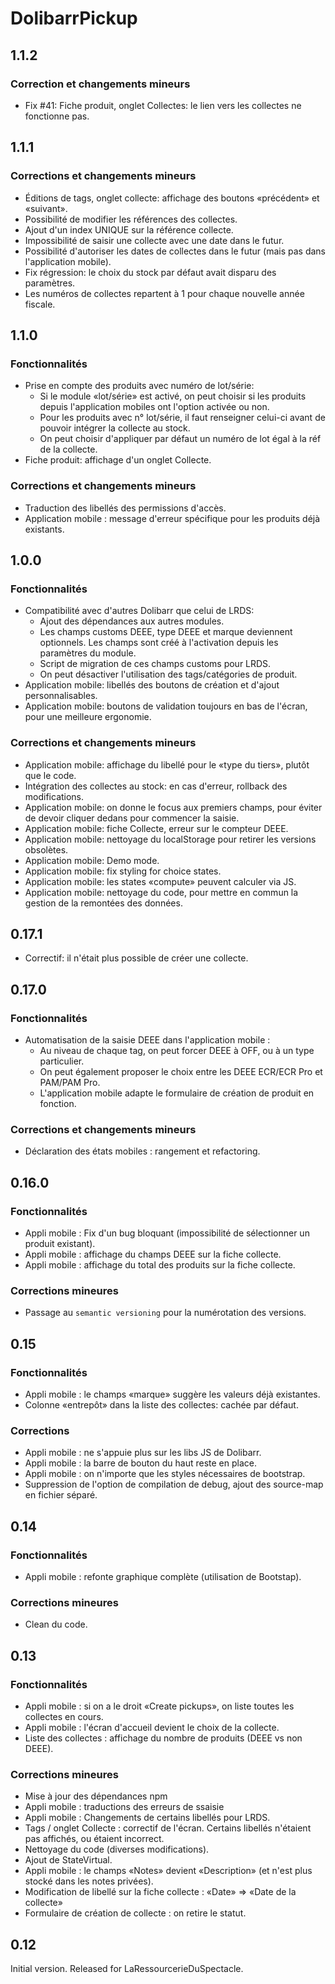 # DolibarrPickup

## 1.1.2

### Correction et changements mineurs

* Fix #41: Fiche produit, onglet Collectes: le lien vers les collectes ne fonctionne pas.

## 1.1.1

### Corrections et changements mineurs

* Éditions de tags, onglet collecte: affichage des boutons «précédent» et «suivant».
* Possibilité de modifier les références des collectes.
* Ajout d'un index UNIQUE sur la référence collecte.
* Impossibilité de saisir une collecte avec une date dans le futur.
* Possibilité d'autoriser les dates de collectes dans le futur (mais pas dans l'application mobile).
* Fix régression: le choix du stock par défaut avait disparu des paramètres.
* Les numéros de collectes repartent à 1 pour chaque nouvelle année fiscale.

## 1.1.0

### Fonctionnalités

* Prise en compte des produits avec numéro de lot/série:
  * Si le module «lot/série» est activé, on peut choisir si les produits depuis l'application mobiles ont l'option activée ou non.
  * Pour les produits avec n° lot/série, il faut renseigner celui-ci avant de pouvoir intégrer la collecte au stock.
  * On peut choisir d'appliquer par défaut un numéro de lot égal à la réf de la collecte.
* Fiche produit: affichage d'un onglet Collecte.

### Corrections et changements mineurs

* Traduction des libellés des permissions d'accès.
* Application mobile : message d'erreur spécifique pour les produits déjà existants.

## 1.0.0

### Fonctionnalités

* Compatibilité avec d'autres Dolibarr que celui de LRDS:
  * Ajout des dépendances aux autres modules.
  * Les champs customs DEEE, type DEEE et marque deviennent optionnels. Les champs sont créé à l'activation depuis les paramètres du module.
  * Script de migration de ces champs customs pour LRDS.
  * On peut désactiver l'utilisation des tags/catégories de produit.
* Application mobile: libellés des boutons de création et d'ajout personnalisables.
* Application mobile: boutons de validation toujours en bas de l'écran, pour une meilleure ergonomie.

### Corrections et changements mineurs

* Application mobile: affichage du libellé pour le «type du tiers», plutôt que le code.
* Intégration des collectes au stock: en cas d'erreur, rollback des modifications.
* Application mobile: on donne le focus aux premiers champs, pour éviter de devoir cliquer dedans pour commencer la saisie.
* Application mobile: fiche Collecte, erreur sur le compteur DEEE.
* Application mobile: nettoyage du localStorage pour retirer les versions obsolètes.
* Application mobile: Demo mode.
* Application mobile: fix styling for choice states.
* Application mobile: les states «compute» peuvent calculer via JS.
* Application mobile: nettoyage du code, pour mettre en commun la gestion de la remontées des données.

## 0.17.1

* Correctif: il n'était plus possible de créer une collecte.

## 0.17.0

### Fonctionnalités

* Automatisation de la saisie DEEE dans l'application mobile :
  * Au niveau de chaque tag, on peut forcer DEEE à OFF, ou à un type particulier.
  * On peut également proposer le choix entre les DEEE ECR/ECR Pro et PAM/PAM Pro.
  * L'application mobile adapte le formulaire de création de produit en fonction.

### Corrections et changements mineurs

* Déclaration des états mobiles : rangement et refactoring.

## 0.16.0

### Fonctionnalités

* Appli mobile : Fix d'un bug bloquant (impossibilité de sélectionner un produit existant).
* Appli mobile : affichage du champs DEEE sur la fiche collecte.
* Appli mobile : affichage du total des produits sur la fiche collecte.

### Corrections mineures

* Passage au `semantic versioning` pour la numérotation des versions.

## 0.15

### Fonctionnalités

* Appli mobile : le champs «marque» suggère les valeurs déjà existantes.
* Colonne «entrepôt» dans la liste des collectes: cachée par défaut.

### Corrections

* Appli mobile : ne s'appuie plus sur les libs JS de Dolibarr.
* Appli mobile : la barre de bouton du haut reste en place.
* Appli mobile : on n'importe que les styles nécessaires de bootstrap.
* Suppression de l'option de compilation de debug, ajout des source-map en fichier séparé.

## 0.14

### Fonctionnalités

* Appli mobile : refonte graphique complète (utilisation de Bootstap).

### Corrections mineures

* Clean du code.

## 0.13

### Fonctionnalités

* Appli mobile : si on a le droit «Create pickups», on liste toutes les collectes en cours.
* Appli mobile : l'écran d'accueil devient le choix de la collecte.
* Liste des collectes : affichage du nombre de produits (DEEE vs non DEEE).

### Corrections mineures

* Mise à jour des dépendances npm
* Appli mobile : traductions des erreurs de ssaisie
* Appli mobile : Changements de certains libellés pour LRDS.
* Tags / onglet Collecte : correctif de l'écran. Certains libellés n'étaient pas affichés, ou étaient incorrect.
* Nettoyage du code (diverses modifications).
* Ajout de StateVirtual.
* Appli mobile : le champs «Notes» devient «Description» (et n'est plus stocké dans les notes privées).
* Modification de libellé sur la fiche collecte : «Date» => «Date de la collecte»
* Formulaire de création de collecte : on retire le statut.

## 0.12

Initial version. Released for LaRessourcerieDuSpectacle.
